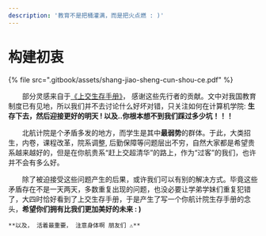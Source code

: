 ```yaml
---
description: '教育不是把桶灌满，而是把火点燃 : )'
---
```


# 构建初衷

{% file src=".gitbook/assets/shang-jiao-sheng-cun-shou-ce.pdf" %}

　　部分灵感来自于[《上交生存手册》](https://link.zhihu.com/?target=http%3A//www.houxiaodi.com/assets/misc/manual.pdf)， 感谢这些先行者的贡献。文中对我国教育制度已有见地，所以我们并不去讨论什么好坏对错，只关注如何在计算机学院: **生存下去，然后迎接更好的明天 !  以及..你根本想不到我们踩过多少坑！！！**

　　北航计院是个矛盾多发的地方，而学生是其中**最弱势**的群体。于此，大类招生，内卷，课程改革，院系调整, 后勤保障等问题层出不穷，自然大家都是希望贵系越来越好的，但是在你航贵系“赶上交超清华”的路上，作为“过客”的我们，也许并不会有多么好。

　　除了被迫接受这些问题产生的后果，或许我们可以有别的解决方式。毕竟这些矛盾存在不是一天两天，多数重复出现的问题，也没必要让学弟学妹们重复犯错了，大四时恰好看到了上交生存手册，于是产生了写一个你航计院生存手册的念头，**希望你们拥有比我们更加美好的未来 : \)**

    **以及， 活着最重要， 注意身体啊 朋友们 ⚠️**

　　



